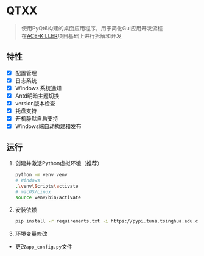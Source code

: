 # QTXX

> 使用PyQt6构建的桌面应用程序，用于简化Gui应用开发流程  
> 在[ACE-KILLER](https://github.com/Cassianvale/ACE-KILLER)项目基础上进行拆解和开发  

## 特性
- [x] 配置管理
- [x] 日志系统
- [x] Windows 系统通知
- [x] Antd明暗主题切换
- [x] version版本检查
- [x] 托盘支持
- [x] 开机静默自启支持
- [x] Windows端自动构建和发布

## 运行

1. 创建并激活Python虚拟环境（推荐）  

   ```bash
   python -m venv venv
   # Windows
   .\venv\Scripts\activate
   # macOS/Linux
   source venv/bin/activate
   ```

2. 安装依赖  

   ```bash
   pip install -r requirements.txt -i https://pypi.tuna.tsinghua.edu.cn/simple
   ```

3. 环境变量修改  
- 更改`app_config.py`文件  
